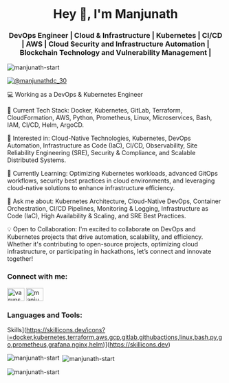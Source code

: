 <h1 align="center">Hey 👋, I'm Manjunath</h1>
<h3 align="center">DevOps Engineer | Cloud & Infrastructure | Kubernetes | CI/CD | AWS | Cloud Security and Infrastructure Automation | Blockchain Technology and Vulnerability Management |</h3>

<p align="left"> <img src="https://komarev.com/ghpvc/?username=manjunath-start&label=Profile%20views&color=0e75b6&style=flat" alt="manjunath-start" /> </p>

<p align="left"> <a href="https://twitter.com/@manjunathdc_30" target="blank"><img src="https://img.shields.io/twitter/follow/@manjunathdc_30?logo=twitter&style=for-the-badge" alt="@manjunathdc_30" /></a> </p>

:computer: Working as a DevOps & Kubernetes Engineer

🚀 Current Tech Stack: Docker, Kubernetes, GitLab, Terraform, CloudFormation, AWS, Python, Prometheus, Linux, Microservices, Bash, IAM, CI/CD, Helm, ArgoCD.

👀 Interested in: Cloud-Native Technologies, Kubernetes, DevOps Automation, Infrastructure as Code (IaC), CI/CD, Observability, Site Reliability Engineering (SRE), Security & Compliance, and Scalable Distributed Systems.

🌱 Currently Learning: Optimizing Kubernetes workloads, advanced GitOps workflows, security best practices in cloud environments, and leveraging cloud-native solutions to enhance infrastructure efficiency.

💬 Ask me about: Kubernetes Architecture, Cloud-Native DevOps, Container Orchestration, CI/CD Pipelines, Monitoring & Logging, Infrastructure as Code (IaC), High Availability & Scaling, and SRE Best Practices.

💡 Open to Collaboration: I'm excited to collaborate on DevOps and Kubernetes projects that drive automation, scalability, and efficiency. Whether it's contributing to open-source projects, optimizing cloud infrastructure, or participating in hackathons, let’s connect and innovate together!

<h3 align="left">Connect with me:</h3>
<p align="left">
<a href="https://twitter.com/@manjunathdc_30" target="blank"><img align="center" src="https://raw.githubusercontent.com/rahuldkjain/github-profile-readme-generator/master/src/images/icons/Social/twitter.svg" alt="varunsh_20" height="30" width="40" backgroundcolor="grey"/></a>
<a href="https://linkedin.com/in/manjunath-start" target="blank"><img align="center" src="https://raw.githubusercontent.com/rahuldkjain/github-profile-readme-generator/master/src/images/icons/Social/linked-in-alt.svg" alt="manjunath-start" height="30" width="40" backgroundcolor="grey"/></a>
</p>

<h3 align="left">Languages and Tools:</h3>

Skills](https://skillicons.dev/icons?i=docker,kubernetes,terraform,aws,gcp,gitlab,githubactions,linux,bash,py,go,prometheus,grafana,nginx,helm)](https://skillicons.dev)

<p><img align="left" src="https://github-readme-stats.vercel.app/api/top-langs?username=manjunath-start&show_icons=true&locale=en&layout=compact" alt="manjunath-start" /></p>

<p>&nbsp;<img align="center" src="https://github-readme-stats.vercel.app/api?username=manjunath-start&show_icons=true&locale=en" alt="manjunath-start" /></p>

<p><img align="center" src="https://github-readme-streak-stats.herokuapp.com/?user=manjunath-start&" alt="manjunath-start" /></p>
